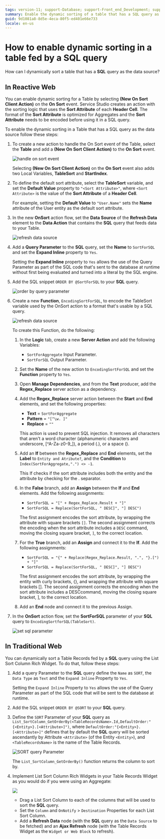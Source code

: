 ```yaml
---
tags: version-11; support-Database; support-Front_end_Development; support-webapps;
summary: Enable the dynamic sorting of a table that has a SQL query as the data source.
guid: 9d1081a8-8d5e-4eca-80f5-ed401e66e733
locale: en-us
---
```


# How to enable dynamic sorting in a table fed by a SQL query

How can I dynamically sort a table that has a **SQL** query as the data source?

## In Reactive Web

You can enable dynamic sorting for a Table by selecting **(New On Sort Client Action)** on the **On Sort** event. Service Studio creates an action with the sorting logic that uses the **Sort Attribute** of each **Header Cell**. The format of the **Sort Attribute** is optimized for Aggregates and the **Sort Attribute** needs to be encoded before using it in a SQL query.

To enable the dynamic sorting in a Table that has a SQL query as the data source follow these steps:

1. To create a new action to handle the On Sort event of the Table, select the **Table** and add a **(New On Sort Client Action)** to the **On Sort** event.

    ![handle on sort event](images/add-on-sort-event-ss.png)

    Selecting **(New On Sort Client Action)** on the **On Sort** event also adds two Local Variables, **TableSort** and **StartIndex**.

1. To define the default sort attribute, select the **TableSort** variable, and set the **Default Value** property to `"<Sort Attribute>"`, where `<Sort Attribute>` is the value of the **Sort Attribute** of a **Header Cell**.

    For example, setting the **Default Value** to `"User.Name"` sets the **Name** attribute of the User entity as the default sort attribute.

1. In the new **OnSort** action flow, set the **Data Source** of the **Refresh Data** element to the **Data Action** that contains the **SQL** query that feeds data to your Table.

    ![refresh data source](images/set-refresh-data-source-ss.png)

1. Add a **Query Parameter** to the **SQL** query, set the **Name** to `SortForSQL` and set the **Expand Inline** property to `Yes`.

    Setting the **Expand Inline** property to `Yes` allows the use of the Query Parameter as part of the SQL code that's sent to the database at runtime without first being evaluated and turned into a literal by the SQL engine.

1. Add the SQL snippet `ORDER BY @SortForSQL` to your **SQL** query.

    ![order by query parameter](images/order-by-query-parameter-ss.png)

1. Create a new **Function**, `EncodingSortForSQL`, to encode the TableSort variable used by the OnSort action to a format that's usable by a SQL query.

    ![refresh data source](images/encoding-function-ss.png)

    To create this Function, do the following:

    1. In the **Logic** tab, create a new **Server Action** and add the following Variables:

        * `SortForAggregate` Input Parameter.
        * `SortForSQL` Output Parameter.

    1. Set the **Name** of the new action to `EncodingSortForSQL` and set the **Function** property to `Yes`.

    1. Open **Manage Dependencies**, and from the **Text** producer, add the **Regex_Replace** server action as a dependency.

    1. Add the **Regex_Replace** server action between the **Start** and **End** elements, and set the following properties:

        * **Text** = `SortForAggregate`
        * **Pattern** = `"[^\w. ]"`
        * **Replace** = `""`

        <div class="warning" markdown="1">

        This action is used to prevent SQL injection. It removes all characters that aren't a word character (alphanumeric characters and underscore, [^A-Za-z0-9_]), a period (.), or a space ().

        </div>

    1. Add an **If** between the **Regex_Replace** and **End** elements, set the **Label** to `Entity and Atribute?`, and the **Condition** to `Index(SortForAggregate,".") <> -1`.

        <div class="info" markdown="1">

        This If checks if the sort attribute includes both the entity and the attribute by checking for the . separator.

        </div>

    1. In the **False** branch, add an **Assign** between the **If** and **End** elements. Add the following assignments:

        * `SortForSQL = "[" + Regex_Replace.Result + "]"`
        * `SortForSQL = Replace(SortForSQL, " DESC]", "] DESC")`

        <div class="info" markdown="1">

        The first assignment encodes the sort attribute, by wrapping the attribute with square brackets `[]`. The second assignment corrects the encoding when the sort attribute includes a `DESC` command, moving the closing square bracket, `]`, to the correct location.

        </div>

    1. For the **True** branch, add an **Assign** and connect it to the **If**. Add the following assignments:

        * `SortForSQL = "{" + Replace(Regex_Replace.Result, ".", "}.[") + "]"`
        * `SortForSQL = Replace(SortForSQL, " DESC]", "] DESC")`

        <div class="info" markdown="1">

        The first assignment encodes the sort attribute, by wrapping the entity with curly brackets, {}, and wrapping the attribute with square brackets []. The second assignment corrects the encoding when the sort attribute includes a DESCcommand, moving the closing square bracket, ], to the correct location.

        </div>

    1. Add an **End** node and connect it to the previous Assign.

1. In the **OnSort** action flow, set the **SortForSQL** parameter of your **SQL** query to `EncodingSortforSQL(TableSort)`.

    ![set sql parameter](images/set-sql-parameter-ss.png)

## In Traditional Web

You can dynamically sort a Table Records fed by a **SQL** query using the List Sort Column Rich Widget. To do that, follow these steps:

1. Add a query Parameter to the **SQL** query define the `Name` as `SORT`, the `Data Type` as `Text` and the `Expand Inline` Property to `Yes`.

    Setting the `Expand Inline` Property to `Yes` allows the use of the Query Parameter as part of the SQL code that will be sent to the database at runtime.

1. Add the SQL snippet `ORDER BY @SORT` to your **SQL** query.

1. Define the `SORT` Parameter of your **SQL** query as `List_SortColumn_GetOrderBy(<TableRecordsName>.Id,DefaultOrder:"{<Entity>}.[<Attribute>]")`, where `DefaultOrder:"{<Entity>}.[<Attribute>]"` defines that by default the **SQL** query will be sorted ascendantly by Attribute `<Attribute>` (of the Entity `<Entity>`), and `<TableRecordsName>` is the name of the Table Records.

    ![SORT query Parameter](images/list-sort-sql-02.png?width=800)

    The `List_SortColumn_GetOrderBy()` function returns the column to sort by.

1. Implement List Sort Column Rich Widgets in your Table Records Widget as you would do if you were using an Aggregate: 

    ![](images/list-sort-sql-05.png?800)

    * Drag a List Sort Column to each of the columns that will be used to sort the **SQL** query.
    * Set the `Column` and `OnNotify` > `Destination` Properties for each List Sort Column.
    * Add a **Refresh Data** node (with the **SQL** query as the `Data Source` to be fetched) and an **Ajax Refresh** node (with the Table Records Widget as the `Widget or Web Block` to refresh).
